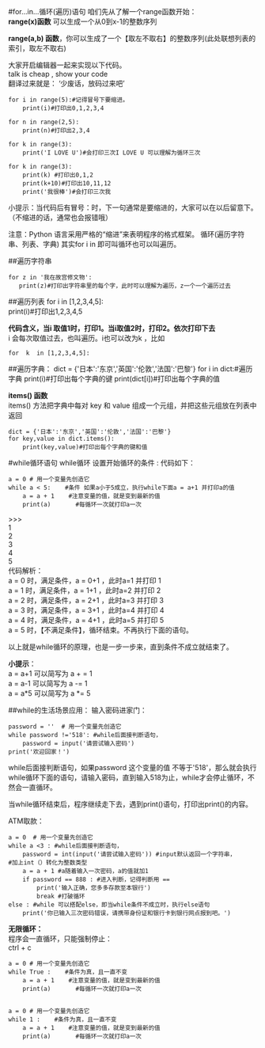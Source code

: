 #for...in...循环(遍历)语句
咱们先从了解一个range函数开始：  
**range(x)函数**
可以生成一个从0到x-1的整数序列

**range(a,b) 函数**，你可以生成了一个【取左不取右】的整数序列(此处联想列表的索引，取左不取右)

大家开启编辑器一起来实现以下代码。  
talk is cheap , show your code  
翻译过来就是： ‘少废话，放码过来吧’  

	for i in range(5):#记得冒号下要缩进。
    	print(i)#打印出0,1,2,3,4

	for n in range(2,5):
    	print(n)#打印出2,3,4

	for k in range(3):
    	print('I LOVE U')#会打印三次I LOVE U 可以理解为循环三次

	for k in range(3):
	    print(k) #打印出0,1,2
	    print(k+10)#打印出10,11,12
	    print('我很棒')#会打印三次我

小提示：当代码后有冒号：时，下一句通常是要缩进的，大家可以在以后留意下。（不缩进的话，通常也会报错哦）

注意：Python 语言采用严格的“缩进”来表明程序的格式框架。
循环(遍历字符串、列表、字典)
其实for i in 即可叫循环也可以叫遍历。

##遍历字符串
	
	for z in '我在故宫修文物':  
	​	print(z)#打印出字符串里的每个字，此时可以理解为遍历，z一个一个遍历过去

##遍历列表
	for i in [1,2,3,4,5]:  
	   print(i)#打印出1,2,3,4,5

**代码含义，当i 取值1时，打印1。当i取值2时，打印2。依次打印下去**  
i 会每次取值过去，也叫遍历。i也可以改为k ，比如  

	for  k  in [1,2,3,4,5]:

##遍历字典：
	dict = {'日本':'东京','英国':'伦敦','法国':'巴黎'}
	for i in dict:#遍历字典
	    print(i)#打印出每个字典的键
	    print(dict[i])#打印出每个字典的值


**items() 函数**  
items() 方法把字典中每对 key 和 value 组成一个元组，并把这些元组放在列表中返回  

	dict = {'日本':'东京','英国':'伦敦','法国':'巴黎'}
	for key,value in dict.items():
	    print(key,value)#打印出每个字典的键和值

#while循环语句
while循环  设置开始循环的条件 :
代码如下：

	a = 0 # 用一个变量先创造它
	while a < 5:    #条件 如果a小于5成立，执行while下面a = a+1 并打印a的值
	    a = a + 1    #注意变量的值，就是变到最新的值
	    print(a)       #每循环一次就打印a一次
\>>>  
1  
2  
3  
4  
5  
代码解析：  
a = 0 时，满足条件，a = 0+1 ，此时a=1 并打印 1  
a = 1 时，满足条件，a = 1+1 ，此时a=2 并打印 2  
a = 2 时，满足条件，a = 2+1 ，此时a=3 并打印 3  
a = 3 时，满足条件，a = 3+1 ，此时a=4 并打印 4  
a = 4 时，满足条件，a = 4+1 ，此时a=5 并打印 5  
a = 5 时，【不满足条件】，循环结束。不再执行下面的语句。  

以上就是while循环的原理，也是一步一步来，直到条件不成立就结束了。

**小提示**：   
a = a+1 可以简写为 a + = 1  
a = a-1 可以简写为  a   -= 1  
a = a*5 可以简写为  a   *= 5  

##while的生活场景应用：
输入密码进家门：  

	password = ''  # 用一个变量先创造它	
	while password !='518': #while后面接判断语句，
	    password = input('请尝试输入密码')
	print('欢迎回家！')

while后面接判断语句，如果password 这个变量的值 不等于'518'，那么就会执行while循环下面的语句，请输入密码，直到输入518为止，while才会停止循环，不然会一直循环。

当while循环结束后，程序继续走下去，遇到print()语句，打印出print()的内容。

ATM取款：  

	a = 0  # 用一个变量先创造它
	while a <3 : #while后面接判断语句，
	    password = int(input('请尝试输入密码')) #input默认返回一个字符串，
	#加上int（）转化为整数类型
	    a = a + 1 #a随着输入一次密码，a的值就加1
	    if password == 888 : #进入判断，记得判断用 ==
	        print('输入正确，您多多存款至本银行')
	        break #打破循环
	else : #while 可以搭配else，即当while条件不成立时，执行else语句
	    print('你已输入三次密码错误，请携带身份证和银行卡到银行网点报到吧。')


**无限循环：**  
程序会一直循环，只能强制停止：  
ctrl + c  

	a = 0 # 用一个变量先创造它
	while True :    #条件为真，且一直不变
	    a = a + 1    #注意变量的值，就是变到最新的值
	    print(a)       #每循环一次就打印a一次

	
	a = 0 # 用一个变量先创造它
	while 1 :    #条件为真，且一直不变
	    a = a + 1    #注意变量的值，就是变到最新的值
	    print(a)       #每循环一次就打印a一次